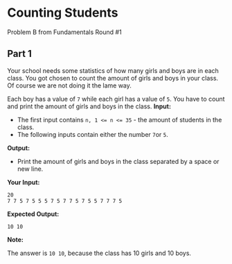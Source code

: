 # Counting Students

Problem B from Fundamentals Round #1

## Part 1

Your school needs some statistics of how many girls and boys are in each class. You got chosen to count the amount of girls and boys in your class. Of course we are not doing it the lame way.

Each boy has a value of `7` while each girl has a value of `5`. You have to count and print the amount of girls and boys in the class.
**Input:**

- The first input contains `n, 1 <= n <= 35` - the amount of students in the class.
- The following inputs contain either the number `7`or `5`.

**Output:**

- Print the amount of girls and boys in the class separated by a space or new line.

**Your Input:**

```
20
7 7 5 7 5 5 5 7 5 7 7 5 7 5 5 7 7 7 5
```

**Expected Output:**

```
10 10
```

**Note:**

The answer is `10 10`, because the class has 10 girls and 10 boys.

